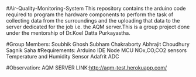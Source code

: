 #Air-Quality-Monitoring-System
This repository contains the arduino code required to program the hardware components to perform the task of collecting data from the surroundings and the uploading that data to the server dedicated for the job i.e. the AQM server.This is a group project done under the mentorship of Dr.Koel Datta Purkayastha.

#Group Members:
Soubhik Ghosh
Subham Chakraborty
Abhrajit Choudhury
Sagnik Saha
#Requirements:
Arduino IDE
Node MCU
NOx,CO,CO2 sensors
Temperature and Humidity Sensor
Adafrit ADC

#Observation:
AQM SERVER LINK:http://aqm-test.herokuapp.com/
